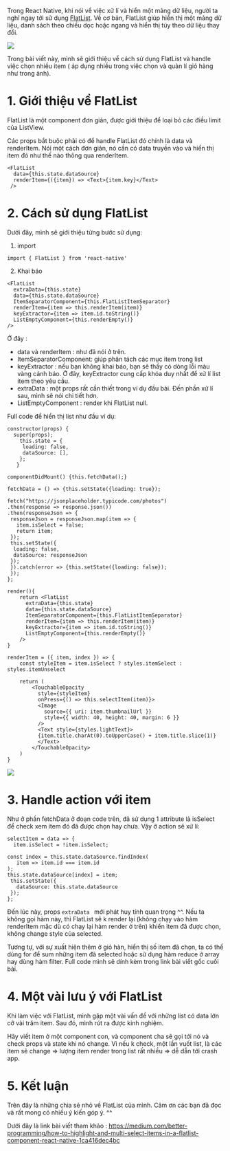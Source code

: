 Trong React Native, khi nói về việc xử lí và hiển một mảng dữ liệu, người ta nghĩ ngay tới sử dụng  [FlatList](https://facebook.github.io/react-native/docs/flatlist).
Về cơ bản, FlatList giúp hiển thị một mảng dữ liệu, danh sách theo chiều dọc hoặc ngang và hiển thị tùy theo dữ liệu thay đổi.

![](https://images.viblo.asia/165dc7b8-69c6-4556-b04f-ffc5e8f3fa0b.png)

Trong bài viết này, mình sẽ giới thiệu về cách sử dụng FlatList và handle việc chọn nhiều item ( áp dụng nhiều trong việc chọn và quản lí giỏ hàng như trong ảnh).

# 1. Giới thiệu về FlatList
FlatList là một component đơn giản, được giới thiệu để loại bỏ các điều limit của ListView.

Các props bắt buộc phải có để handle FlatList đó chính là data và renderItem.
Nói một cách đơn giản, nó cần có data truyền vào và hiển thị item đó như thế nào thông qua renderItem.
```
<FlatList   
  data={this.state.dataSource}
  renderItem={({item}) => <Text>{item.key}</Text>
 />
```

# 2. Cách sử dụng FlatList
Dưới đây, mình sẽ giới thiệu từng bước sử dụng: 
1. import 
```
import { FlatList } from 'react-native'
```

2. Khai báo 
```
<FlatList 
  extraData={this.state}
  data={this.state.dataSource}
  ItemSeparatorComponent={this.FlatListItemSeparator}
  renderItem={item => this.renderItem(item)} 
  keyExtractor={item => item.id.toString()}
  ListEmptyComponent={this.renderEmpty()}
/>
```
Ở đây : 
+ data và renderItem : như đã nói ở trên.
+ ItemSeparatorComponent: giúp phân tách các mục item trong list
+ keyExtractor : nếu bạn không khai báo, bạn sẽ thấy có dòng lỗi màu vàng cảnh báo. Ở đây, keyExtractor cung cấp khóa duy nhất để xử lí list item theo yêu cầu.
+ extraData : một props rất cần thiết trong ví dụ đầu bài. Đến phần xử lí sau, mình sẽ nói chi tiết hơn.
+ ListEmptyComponent : render khi FlatList null.

Full code để hiển thị list như đầu ví dụ: 
```
constructor(props) {
  super(props);
    this.state = {
     loading: false,
     dataSource: [],
    };
   }

componentDidMount() {this.fetchData();}

fetchData = () => {this.setState({loading: true});
                   
fetch("https://jsonplaceholder.typicode.com/photos")
.then(response => response.json())
.then(responseJson => {
 responseJson = responseJson.map(item => {
   item.isSelect = false;
   return item;
 });
 this.setState({
  loading: false,
  dataSource: responseJson
 });
 }).catch(error => {this.setState({loading: false});
 });
};

render(){
    return <FlatList 
      extraData={this.state}
      data={this.state.dataSource}
      ItemSeparatorComponent={this.FlatListItemSeparator}
      renderItem={item => this.renderItem(item)} 
      keyExtractor={item => item.id.toString()}
      ListEmptyComponent={this.renderEmpty()}
    />
}

renderItem = ({ item, index }) => { 
    const styleItem = item.isSelect ? styles.itemSelect : styles.itemUnselect

    return (
        <TouchableOpacity 
          style={styleItem}
          onPress={() => this.selectItem(item)}>
          <Image 
            source={{ uri: item.thumbnailUrl }}
            style={{ width: 40, height: 40, margin: 6 }}
          />
          <Text style={styles.lightText}>
          {item.title.charAt(0).toUpperCase() + item.title.slice(1)}   
          </Text>
        </TouchableOpacity>
    )
}
```
![](https://images.viblo.asia/f6441320-7608-4c30-85f3-591fe60f8d64.png)
# 3. Handle action với item
Như ở phần fetchData ở đoạn code trên, đã sử dụng 1 attribute là isSelect để check xem item đó đã được chọn hay chưa. 
Vậy ở action sẽ xử lí: 
```
selectItem = data => {
  item.isSelect = !item.isSelect;
 
const index = this.state.dataSource.findIndex(
   item => item.id === item.id
);
this.state.dataSource[index] = item;
 this.setState({
   dataSource: this.state.dataSource
 });
};
```
Đến lúc này, props `extraData ` mới phát huy tính quan trọng ^^.
Nếu ta không gọi hàm này, thì FlatList sẽ k render lại (không chạy vào hàm renderItem mặc dù có chạy lại hàm render ở trên) khiến item đã được chọn, không change style của selected.

Tương tự, với sự xuất hiện thêm ở giỏ hàn, hiển thị số item đã chọn, ta có thể dùng for để sum những item đã selected hoặc sử dụng hàm reduce ở array hay dùng  hàm filter.
Full code mình sẽ dính kèm trong link bài viết gốc cuối bài.

# 4. Một vài lưu ý với FlatList
Khi làm việc với FlatList, mình gặp một vài vấn đề với những list có data lớn cỡ vài trăm item.
Sau đó, mình rút ra được kinh nghiệm.

Hãy viết item ở một component con, và component cha sẽ gọi tới nó và check props và state khi nó change. Vì nếu k check, một lần vuốt list, là các item sẽ change => lượng item render trong list rất nhiều => dễ dẫn tới crash app.

# 5. Kết luận
Trên đây là những chia sẻ nhỏ về FlatList của mình.
Cảm ơn các bạn đã đọc và rất mong có nhiều ý kiến góp ý. ^^

Dưới đây là link bài viết tham khảo : 
https://medium.com/better-programming/how-to-highlight-and-multi-select-items-in-a-flatlist-component-react-native-1ca416dec4bc